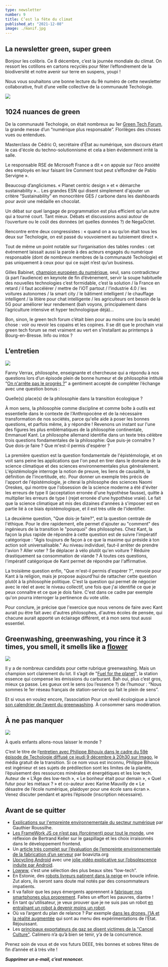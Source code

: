 ```yaml
---
type: newsletter
number: 9
title: C’est la fête du climat
published_at: "2021-12-08"
image: ./manif.jpg
---
```


## La newsletter green, super green

Bonjour les colibris. Ce 8 décembre, c’est la journée mondiale du climat. On ressort les cotillons en cartons recyclés pour fêter l’effondrement de la biodiversité et notre avenir sur terre en suspens, youpi !

Nous vous souhaitons une bonne lecture du 9è numéro de cette newsletter collaborative, fruit d’une veille collective de la communauté Techologie.

![](./manif.jpg)

## 1024 nuances de green

De la communauté Techologie, on était nombreux au 1er [Green Tech Forum](https://www.greentech-forum.com/&sa=D&source=editors&ust=1638912633202000&usg=AOvVaw1V9ZJCDqq66idLyi_f33Kf), la grande messe d’un “numérique plus responsable”. Florilèges des choses vues ou entendues.

Masterclass de Cédric O, secrétaire d’État au numérique, son discours étant le cas d'école du techno-solutionnisme et cela a bien évidemment irrité la salle.

Le responsable RSE de Microsoft France a dit « on appuie sur l’éco anxiété des employés en leur faisant lire Comment tout peut s’effondrer de Pablo Servigne ».

Beaucoup d’anglicismes. « Planet centric design » et « démarche sustainability »… Les grandes ESN qui disent simplement d'ajouter un critère “Sustainability” en monocritère GES / carbone dans les dashboards pour avoir une médaille en chocolat.

Un débat sur quel langage de programmation est plus efficient qu’un autre qui a tourné court. Tant mieux. Débats et discussions aussi autour de l’ouverture ou le coût des données (et quelles données ?) de NegaOctet.

Rencontre entre deux congressistes : « quand on a su qu’on était tous les deux sur Techologie, on est passé du vouvoiement au tutoiement direct ».

Tout de même un point notable sur l’organisation des tables rondes : cet événement laissait aussi la parole à des acteurs engagés du numérique responsable (dont de nombreux membres de la communauté Techologie) et pas uniquement à ceux pour qui ce sujet n’est qu’un business.

Gilles Babinet, [champion européen du numérique](https://www.economie.gouv.fr/rp/gilles-babinet-nomme-digital-champion&sa=D&source=editors&ust=1638912633203000&usg=AOvVaw20EWpLEPVBSIjGsntg5WhE), seul, sans contradicteur (à part l’audience) en keynote de fin d’évènement, servir la soupe habituelle des nouvelles technologies c’est formidable, c’est la solution / la France en retard / il faut accélérer / mettre de l’iOT partout / l’industrie 4.0 / les voitures autonomes / la smart city / le bâtiment intelligent / le chauffage intelligent / la litière pour chat intelligente / les agriculteurs ont besoin de la 5G pour améliorer leur rendement (bah voyons, principalement dans l’agriculture intensive et hyper technologique déjà)...

Bon, sinon, le green tech forum c’était bien pour au moins une (ou la seule) chose : voir ou revoir les copains et les copines. Il se dit que le prochain vrai green tech forum se met vraiment au vert en s’installant au printemps à Bourg-en-Bresse. Info ou intox ?

## L’entretien

![](./verrax.jpg)

Fanny Verrax, philosophe, enseignante et chercheuse qui a répondu à nos questions lors d’un épisode plein de bonne humeur et de philosophie intitulé “[On n'arrête pas le progrès ?](https://soundcloud.com/techologie/58-on-narrete-pas-le-progres-avec-fanny-verrax&sa=D&source=editors&ust=1638912633205000&usg=AOvVaw3I1XZeczTBGO61cHwr9Alv)” a gentiment accepté de compléter l’échange avec une question bonus :

Quelle(s) place(s) de la philosophie dans la transition écologique ?

À mon sens, la philosophie comme discipline et comme boîte à outils est essentielle dans le contexte de l'Anthropocène et de la nécessaire transformation de nos sociétés, parce qu'elle aide à poser les bonnes questions, et parfois même, à y répondre ! Revenons un instant sur l'une des figures les plus emblématiques de la philosophie continentale, Emmanuel Kant. Le philosophe allemand identifie dans un texte très célèbre trois questions fondamentales de la philosophie: Que puis-je connaître ? Que dois-je faire ? Que m'est-il permis d'espérer ?

La première question est la question fondamentale de l'épistémologie, et on voit sans peine les applications que l'on peut en tirer dans le domaine de la science climatique et des sciences environnementales plus généralement. L'épistémologie interroge la notion de preuve, les liens de causalité, la définition de l'incertitude, etc. Pour donner un exemple très précis de l'apport de l'épistémologie, je citerai la philosophe des sciences Naomi Oreskes, qui montre que l'obsession de la science moderne a été d'éviter les erreurs de type II (acceptation erronée d'une hypothèse fausse), quitte à multiplier les erreurs de type I (rejet erronée d'une hypothèse vraie). Le fait que la science climatique ait mis des dizaines d'années à s'imposer est en partie lié à ce biais épistémologique, et il est très utile de l'identifier.

La deuxième question, "Que dois-je faire?", est la question centrale de l'éthique. Pour le dire rapidement, elle permet d'ajouter au "comment" des ingénieurs de la transition le "pourquoi" des philosophes. Chez Kant, la façon la plus rapide de répondre à cette question est de suivre l'impératif catégorique : "Agis toujours de façon à ce que la maxime qui préside à ton action soit universalisable." Au niveau individuel, faut-il arrêter de prendre l'avion ? Aller voter ? Se déplacer à vélo plutôt qu'en voiture ? Réduire drastiquement sa consommation de viande ? À toutes ces questions, l'impératif catégorique de Kant permet de répondre par l'affirmative.

La troisième question enfin, "Que m'est-il permis d'espérer ?", renvoie pour Kant à la religion, mais je propose aujourd'hui de rattacher cette question plutôt à la philosophie politique. C'est la question qui permet de négocier avec le réel et avec le niveau collectif, une fois que j'ai identifié ce que je peux connaître et ce que je dois faire. C'est dans ce cadre par exemple qu'on pourra interroger la pertinence du vote utile.

Pour conclure, je précise que l'exercice que nous venons de faire avec Kant aurait pu être fait avec d'autres philosophes, d'autres écoles de pensée, qui chacune aurait apporté un éclairage différent, et à mon sens tout aussi essentiel.

## Greenwashing, greenwashing, you rince it 3 times, you smell, it smells like a [flower](https://www.youtube.com/watch?v%3DP-qOurzN_Gs&sa=D&source=editors&ust=1638912633207000&usg=AOvVaw2-pih--0RR0wXXr6k7_kXj)

![](./greenwashing.jpg)

Il y a de nombreux candidats pour cette rubrique greenwashing. Mais un champion sort clairement du lot. Il s’agit de "[Fuel for the planet](https://fuelforplanet.com/&sa=D&source=editors&ust=1638912633208000&usg=AOvVaw1ZCJlQOon5yvqdBcO1_TC_)", la station essence qui compense les émissions du carburant. Bah oui, plus c’est gros, mieux ça passe. Les gueux ont le sens (ou l’essence ?) de l’humour : “Nous sommes le 1er réseau français de station-service qui fait le plein de sens”.

Et si vous en voulez encore, l’association Pour un réveil écologique a lancé [son calendrier de l’avent du greenwashing](https://twitter.com/ReveilEcolo/status/1465983714530369536&sa=D&source=editors&ust=1638912633208000&usg=AOvVaw3vPLkLj4EyuIkPXVoK5Gqi). À consommer sans modération.

## À ne pas manquer

![](./bihouix.jpg)
  
À quels enfants allons-nous laisser le monde ?

C’est le titre de l’[entretien avec Philippe Bihouix dans le cadre du 59è épisode de Techologie diffusé ce jeudi 9 décembre à 20h30 sur Imago](https://www.imagotv.fr/inscription/live-radio/techologie/636&sa=D&source=editors&ust=1638912633210000&usg=AOvVaw2vhapk0qDwKPzQxv8Nujgx), le média gratuit de la transition. Si ce nom vous est inconnu, Philippe Bihouix est ingénieur et ses sujets de prédilection sont les limites de la planète, l’épuisement des ressources minérales et énergétiques et les low tech. Auteur de « L'Âge des low-tech », « Le bonheur était pour demain », « Quel futur pour les métaux ? » et co-auteur avec Karine Mauvilly de « Le désastre de l’école numérique, plaidoyer pour une école sans écran ». Venez discuter pendant et après l’épisode (inscription nécessaire).

## Avant de se quitter

*   [Explications sur l'empreinte environnementale du secteur numérique](https://gauthierroussilhe.com/post/explication-empreinte.html&sa=D&source=editors&ust=1638912633211000&usg=AOvVaw1Dv2g82v_tb-a49Pb26co6) par Gauthier Roussilhe.
*   [Les FrameWork JS ce n’est pas (forcément) pour tout le monde](https://bertrandkeller.info/2021/11/17/frameworkJS-contresens/&sa=D&source=editors&ust=1638912633212000&usg=AOvVaw0MptpKjTkYaqHXd0xs4B5M), une réflexion de Bertrand Keller sur le gaspillage et les choix irraisonnés dans le développement frontend.
*   Un [article très complet sur l’évaluation de l’empreinte environnementale de la fabrication d’un serveur](https://boavizta.org/blog/empreinte-de-la-fabrication-d-un-serveur&sa=D&source=editors&ust=1638912633213000&usg=AOvVaw2Jtintmd7iiGxfUCVAL0eT) par boavizta.org
*   [Upcycling Android](https://fsfe.org/activities/upcyclingandroid/&sa=D&source=editors&ust=1638912633214000&usg=AOvVaw3RRdUaL8rCgzKHf0djw-_P) avec une [jolie vidéo explicative sur l’obsolescence induite par Android](https://media.fsfe.org/w/kGvs3JNADvvQfkC1dR9FGr&sa=D&source=editors&ust=1638912633214000&usg=AOvVaw1gQHCOUTmbDRNoMrxVXQdD).
*   [Lowww](https://lowww.directory/&sa=D&source=editors&ust=1638912633215000&usg=AOvVaw0rAVkzY-mOPVRSgz2muH5z), c’est une sélection des plus beaux sites “low-tech”.
*   En Estonie, des [robots livreurs patinent dans la neige](https://twitter.com/UrbanFoxxxx/status/1466782775244111872&sa=D&source=editors&ust=1638912633215000&usg=AOvVaw0egUMKhN5J7ttXmwLyhTSH) en boucle infinie. Zut alors, ils seront sans doute mal notés par des consommateurs impatients.
*   Il va falloir que les pays émergents apprennent à [fabriquer nos smartphones plus proprement](https://twitter.com/xaviergorce/status/1461647095392256005?s%3D21&sa=D&source=editors&ust=1638912633216000&usg=AOvVaw1s2MCy2FnysObfwoQcRYgZ). Faites un effort les pauvres, diantre !
*   En tant qu'utilisateur, je veux prouver que je ne suis pas un robot [en entraînant un robot à devenir moins un robot](https://twitter.com/shituserstory/status/1459148103517364233?s%3D21&sa=D&source=editors&ust=1638912633217000&usg=AOvVaw2i9GgmKletm-eI9CHY5CQ3).
*   Où va l’argent du plan de relance ? Par exemple [dans les drones, l’IA et la réalité augmentée](https://acteurspublics.fr/articles/drones-ia-et-realite-augmentee-au-menu-des-experimentations-de-letat&sa=D&source=editors&ust=1638912633217000&usg=AOvVaw3MqE2NQ1_wnDPSQkLYTtrj) qui sont au menu des expérimentations de l’État. Réjouissant.
*   Les [principaux exportateurs de gaz se disent victimes de la "Cancel Culture"](https://gizmodo.com/top-gas-exporters-say-theyre-victims-of-cancel-culture-1848073862&sa=D&source=editors&ust=1638912633218000&usg=AOvVaw2EyCJrOKfGaaZema50zOK1). Calimero n’a qu’à bien se tenir, y’a de la concurrence.

Prenez soin de vous et de vos futurs DEEE, très bonnes et sobres fêtes de fin d’année et à très vite !

_**Supprimer un e-mail, c’est renoncer.**_
